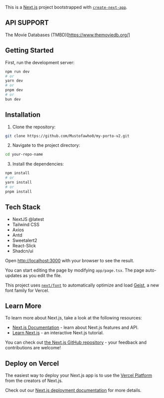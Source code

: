 This is a [Next.js](https://nextjs.org) project bootstrapped with [`create-next-app`](https://nextjs.org/docs/app/api-reference/cli/create-next-app).

## API SUPPORT

The Movie Databases (TMBD)[https://www.themoviedb.org/]

## Getting Started

First, run the development server:

```bash
npm run dev
# or
yarn dev
# or
pnpm dev
# or
bun dev
```

## Installation

1. Clone the repository:

```bash
git clone https://github.com/Mustofawho0/my-porto-v2.git
```

2. Navigate to the project directory:

```bash
cd your-repo-name
```

3. Install the dependencies:

```bash
npm install
# or
yarn install
# or
pnpm install
```

## Tech Stack

- NextJS @latest
- Tailwind CSS
- Axios
- Antd
- Sweetalert2
- React-Slick
- Shadcn/ui

Open [http://localhost:3000](http://localhost:3000) with your browser to see the result.

You can start editing the page by modifying `app/page.tsx`. The page auto-updates as you edit the file.

This project uses [`next/font`](https://nextjs.org/docs/app/building-your-application/optimizing/fonts) to automatically optimize and load [Geist](https://vercel.com/font), a new font family for Vercel.

## Learn More

To learn more about Next.js, take a look at the following resources:

- [Next.js Documentation](https://nextjs.org/docs) - learn about Next.js features and API.
- [Learn Next.js](https://nextjs.org/learn) - an interactive Next.js tutorial.

You can check out [the Next.js GitHub repository](https://github.com/vercel/next.js) - your feedback and contributions are welcome!

## Deploy on Vercel

The easiest way to deploy your Next.js app is to use the [Vercel Platform](https://vercel.com/new?utm_medium=default-template&filter=next.js&utm_source=create-next-app&utm_campaign=create-next-app-readme) from the creators of Next.js.

Check out our [Next.js deployment documentation](https://nextjs.org/docs/app/building-your-application/deploying) for more details.
